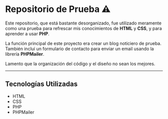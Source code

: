 # Repositorio de Prueba ⚠️

Este repositorio, que está bastante desorganizado, fue utilizado meramente como una prueba para refrescar mis conocimientos de **HTML** y **CSS**, y para aprender a usar **PHP**.

La función principal de este proyecto era crear un blog noticiero de prueba. También incluí un formulario de contacto para enviar un email usando la librería **PHPMailer**.

Lamento que la organización del código y el diseño no sean los mejores.

---
## Tecnologías Utilizadas
- HTML
- CSS
- PHP
- PHPMailer
